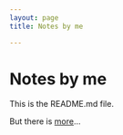 ```yaml
---
layout: page
title: Notes by me

---
```


# Notes by me

This is the README.md file.

But there is [more](docs/)...
